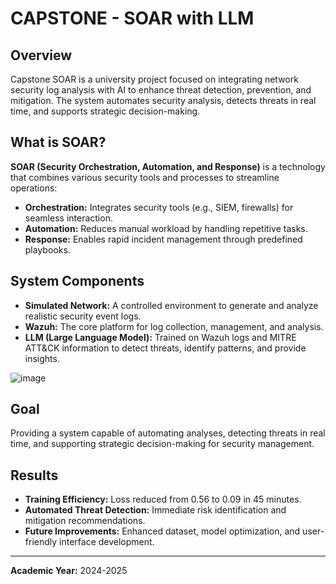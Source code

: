 
# CAPSTONE - SOAR with LLM

## Overview
Capstone SOAR is a university project focused on integrating network security log analysis with AI to enhance threat detection, prevention, and mitigation. The system automates security analysis, detects threats in real time, and supports strategic decision-making.

## What is SOAR?
**SOAR (Security Orchestration, Automation, and Response)** is a technology that combines various security tools and processes to streamline operations:
- **Orchestration:** Integrates security tools (e.g., SIEM, firewalls) for seamless interaction.
- **Automation:** Reduces manual workload by handling repetitive tasks.
- **Response:** Enables rapid incident management through predefined playbooks.

## System Components
- **Simulated Network:** A controlled environment to generate and analyze realistic security event logs.
- **Wazuh:** The core platform for log collection, management, and analysis.
- **LLM (Large Language Model):** Trained on Wazuh logs and MITRE ATT&CK information to detect threats, identify patterns, and provide insights.

![image](https://github.com/user-attachments/assets/b7c94dfb-dd83-4f0f-89e2-3738a34d4a6b)


## Goal
Providing a system capable
of automating analyses, detecting threats in real time, and supporting
strategic decision-making for security management.

## Results
- **Training Efficiency:** Loss reduced from 0.56 to 0.09 in 45 minutes.
- **Automated Threat Detection:** Immediate risk identification and mitigation recommendations.
- **Future Improvements:** Enhanced dataset, model optimization, and user-friendly interface development.

---
**Academic Year:** 2024-2025

